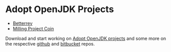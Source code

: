 # Adopt OpenJDK Projects

* [Betterrev](adoptopenjdk_projects_betterrev.md)
* [Milling Project Coin](../intermediate-steps/milling_project_coin.md)

Download and start working on [Adopt OpenJDK projects](https://java.net/projects/adoptopenjdk/pages/AdoptOpenJDK#What_do_we_work_on_for_OpenJDK?) and some more on the respective [github](https://github.com/AdoptOpenJDK/) and [bitbucket](https://bitbucket.org/adoptopenjdk/) repos.